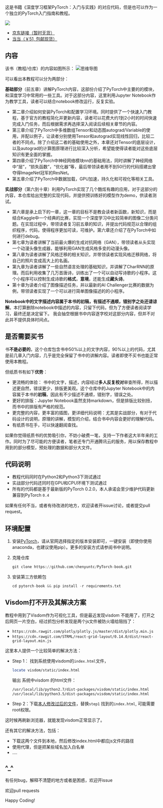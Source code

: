 这是书籍《深度学习框架PyTorch：入门与实践》的对应代码，但是也可以作为一个独立的PyTorch入门指南和教程。

![](http://img14.360buyimg.com/n1/jfs/t13339/32/2463730198/217483/e8148c6b/5a41277dNbd1470c1.jpg)

- [京东链接（暂时无货）](https://item.jd.com/12261129.html)
- [当当（￥51, 包邮现货）](http://product.dangdang.com/25208778.html)
## 内容

该书（教程/仓库）的内容如图所示：
![思维导图](http://7zh43r.com2.z0.glb.clouddn.com/del/mindmap.png)

可以看出本教程可以分为两部分：

**基础部分**（前五章）讲解PyTorch内容，这部份介绍了PyTorch中主要的的模块，和深度学习中常用的一些工具。对于这部分内容，这里利用Jupyter Notebook作为教学工具，读者可以结合notebook修改运行，反复实验。

- 第二章介绍如何安装PyTorch和配置学习环境。同时提供了一个快速入门教程，基于官方的教程简化并更新内容，读者可以花费大约1到2小时的时间快速完成入门任务，而后根据需求再选择深入阅读后续相关章节的内容。
- 第三章介绍了PyTorch中多维数组Tensor和动态图autograd/Variable的使用，并配以例子，让读者分别使用Tensor和autograd实现线性回归，比较二者的不同点。除了介绍这二者的基础使用之外，本章还对Tensor的底层设计，以及autograd的计算图原理进行比较深入分析，希望能使得读者能对这些底层知识有更全面的掌握。
- 第四章介绍了PyTorch中神经网络模块nn的基础用法，同时讲解了神经网络中“层”，“损失函数”，“优化器”等，最后带领读者用不到50行的代码搭建出曾夺得ImageNet冠军的ResNet。
- 第五章介绍了PyTorch中数据加载，GPU加速，持久化和可视化等相关工具。

**实战部分**（第六到十章）利用PyTorch实现了几个酷炫有趣的应用，对于这部分的内容，本仓库给出完整的实现代码，并提供预训练好的模型作为demo，供读者测试。

- 第六章是承上启下的一章，这一章的目标不是教会读者新函数，新知识，而是结合Kaggle中一个经典的比赛，实现一个深度学习中比较简单的图像二分类问题。在实现过程中，带领读者复习前五章的知识，并提出代码规范以合理的组织程序，代码，使得程序更加可读，可维护。第六章还介绍了在PyTorch中如何进行debug。
- 第七章为读者讲解了当前最火爆的生成对抗网络（GAN），带领读者从头实现一个动漫头像生成器，能够利用GAN生成风格多变的动漫头像。
- 第八章为读者讲解了风格迁移的相关知识，并带领读者实现风格迁移网络，将自己的照片变成高大上的名画。
- 第九章为读者讲解了一些自然语言处理的基础知识，并讲解了CharRNN的原理。而后利用收集了几万首唐诗，训练出了一个可以自动写诗歌的小程序。这个小程序可以控制生成诗歌的**格式**，**意境**，还能生成**藏头诗**。
- 第十章为读者介绍了图像描述任务，并以最新的AI Challenger比赛的数据为例，带领读者实现了一个可以进行简单图像描述的的小程序。


 **Notebook中的文字描述内容属于本书的初稿，有描述不通顺，错别字之处还请谅解**。本打算删除notebook中描述的内容，只留下代码，但为了方便读者阅读学习，最终还是决定留下。 我会抽空根据书中内容逐字校对这部分内容，但并不对此并不提供具体时间点。

## 是否需要买书

书**不是必要的**，这个仓库包含书中50%以上的文字内容，90%以上的代码，尤其是前几章入门内容，几乎是完全保留了书中的讲解内容。读者即使不买书也能正常使用本教程。

但纸质书有如下**优势**：

- 更流畅的体验： 书中的文字，描述，内容经过**多人反复校对**审查所得，所以描述更自然，错误更少，排版更美观。这个仓库中的Jupyter Notebook中的内容属于本书的**初稿**，因此有不少描述不通顺，错别字，错误之处。
- 更好的排版：Jupyter Notebook虽然支持markdown，但是排版比较别扭，而书中的排版有严格的规范。
- 更完整的内容，更丰富的插图，更详细代码说明：尤其是实战部分，有对于代码设计的说明，原理的讲解，模型的介绍，结合书中内容会更好的理解代码。
- 有纸质书在手，可以快速翻阅查找。

如果你觉得纸质书的优势吸引你，不妨小破费一笔，支持一下作者这大半年来的工作。同时为了尽可能的方便读者，笔者还专门开通腾讯云的服务，用以保存教程中用到的部分模型，预处理的数据和部分大文件。

## 代码说明

- 教程代码同时在Python2和Python3下测试通过
- 实战部分代码还同时在GPU和CPU环境下测试通过
- 所有的代码都是基于最新版的PyTorch 0.2.0，本人承诺会至少维护代码更新兼容到PyTorch `0.4`

如果有任何不当，或者有待改进的地方，欢迎读者开issue讨论，或者提交pull request。

## 环境配置

1. 安装[PyTorch](http://pytorch.org)，请从官网选择指定的版本安装即可，一键安装（即使你使用anaconda，也建议使用pip）。更多的安装方式请参阅书中说明。

2. 克隆仓库

   ```python
   git clone https://github.com/chenyuntc/PyTorch-book.git
   ```

3. 安装第三方依赖包

   ```python
   cd pytorch-book && pip install -r requirements.txt
   ```

## Visdom打不开及其解决方案

教程中用到了Visdom作为可视化工具，但是最近发现visdom 不能用了，打开之后网页一片空白，经过抓包分析发现是两个js文件被防火墙给阻挡了：

- `https://cdn.rawgit.com/plotly/plotly.js/master/dist/plotly.min.js`
- `https://cdn.rawgit.com/STRML/react-grid-layout/0.14.0/dist/react-grid-layout.min.js`

这里本人提供一个比较简单的解决方法：
- Step 1： 找到系统使用visdom的`index.html`文件，

  ```Bash
  locate visdom/static/index.html
  ```

  输出 系统中visdom 的html文件：

  ```Bash
  /usr/local/lib/python2.7/dist-packages/visdom/static/index.html
  /usr/local/lib/python3.5/dist-packages/visdom/static/index.html
  ```

- Step 2：下载[本人修改过后的文件](http://pytorch-1252820389.cosbj.myqcloud.com/visdom/index.html)，替换`step1` 找到的`index.html`, 可能需要root权限。

这时候再刷新浏览器，就能发现visdom正常显示了。

还有其它的解决方法，包括：
- 下载这两个文件到本地，然后修改index.html中都应js文件的路径
- 使用代理，但是把某些域名加入白名单
- ....


## ^_^

有任何bug，解释不清楚的地方或者是困惑，欢迎开issue

欢迎pull requests

Happy Coding!
